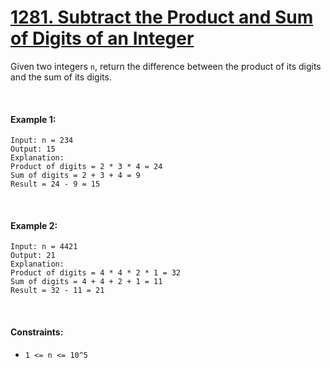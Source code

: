 # [1281. Subtract the Product and Sum of Digits of an Integer](https://leetcode.com/problems/subtract-the-product-and-sum-of-digits-of-an-integer/)

Given two integers `n`, return the difference between the product of its digits and the sum of its digits.

<br>

#### Example 1:
```
Input: n = 234
Output: 15
Explanation: 
Product of digits = 2 * 3 * 4 = 24 
Sum of digits = 2 + 3 + 4 = 9 
Result = 24 - 9 = 15
```
<br>

#### Example 2:
```
Input: n = 4421
Output: 21
Explanation:  
Product of digits = 4 * 4 * 2 * 1 = 32 
Sum of digits = 4 + 4 + 2 + 1 = 11 
Result = 32 - 11 = 21
```
<br>

#### Constraints:
- `1 <= n <= 10^5`

